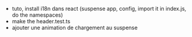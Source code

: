 - tuto, install i18n dans react (suspense app, config, import it in index.js, do the namespaces)
- make the header.test.ts
- ajouter une animation de chargement au suspense
